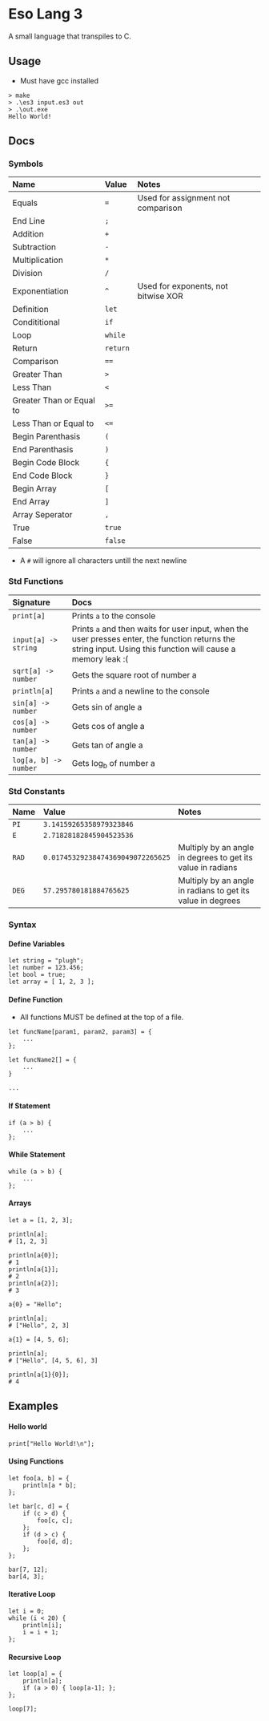 # Eso Lang 3

A small language that transpiles to C.

## Usage
 - Must have gcc installed
```
> make
> .\es3 input.es3 out
> .\out.exe
Hello World!
```


## Docs

### Symbols

| Name | Value | Notes | 
| :--- | :--- | :----- |
| Equals | `=` | Used for assignment not comparison |
| End Line | `;` | 
| Addition | `+` |
| Subtraction | `-` | 
| Multiplication | `*` | 
| Division | `/` | 
| Exponentiation | `^` | Used for exponents, not bitwise XOR | 
| Definition | `let` |
| Condititional | `if` |
| Loop | `while` |
| Return | `return` |  |
| Comparison | `==` | 
| Greater Than | `>` | 
| Less Than | `<` |
| Greater Than or Equal to | `>=` | 
| Less Than or Equal to | `<=` | 
| Begin Parenthasis | `(` |
| End Parenthasis | `)` |
| Begin Code Block | `{` |
| End Code Block | `}` |
| Begin Array | `[` |
| End Array | `]` |
| Array Seperator | `,` |
| True | `true` |
| False | `false` |

 - A `#` will ignore all characters untill the next newline 

### Std Functions
| Signature | Docs | 
| :---  | :----- |
| `print[a]` | Prints `a` to the console |
| `input[a] -> string` | Prints `a` and then waits for user input, when the user presses enter, the function returns the string input. Using this function will cause a memory leak :( |
| `sqrt[a] -> number` | Gets the square root of number a |
| `println[a]` | Prints `a` and a newline to the console |
| `sin[a] -> number` | Gets sin of angle a |
| `cos[a] -> number` | Gets cos of angle a |
| `tan[a] -> number` | Gets tan of angle a |
| `log[a, b] -> number` | Gets log<sub>b</sub> of number a |


### Std Constants
| Name | Value | Notes |
| :---  | :----- | :- |
| `PI` | `3.14159265358979323846` | |
| `E` | `2.71828182845904523536` | |
| `RAD` | `0.01745329238474369049072265625` | Multiply by an angle in degrees to get its value in radians |
| `DEG` | `57.295780181884765625` | Multiply by an angle in radians to get its value in degrees |

### Syntax

#### Define Variables

```
let string = "plugh";
let number = 123.456;
let bool = true;
let array = [ 1, 2, 3 ];
```

#### Define Function

 - All functions MUST be defined at the top of a file.

```
let funcName[param1, param2, param3] = {
	...
};

let funcName2[] = {
	...
}

...
```

#### If Statement
```
if (a > b) {
	...
};
```

#### While Statement
```
while (a > b) {
	...
};
```

#### Arrays
```
let a = [1, 2, 3];

println[a];
# [1, 2, 3]

println[a{0}];
# 1
println[a{1}];
# 2
println[a{2}];
# 3

a{0} = "Hello";

println[a];
# ["Hello", 2, 3]

a{1} = [4, 5, 6];

println[a];
# ["Hello", [4, 5, 6], 3]

println[a{1}{0}];
# 4
```


## Examples

#### Hello world
```
print["Hello World!\n"];
```

#### Using Functions
```
let foo[a, b] = {
	println[a * b];
};

let bar[c, d] = {
	if (c > d) {
		foo[c, c];
	};
	if (d > c) {
		foo[d, d];
	};
};

bar[7, 12];
bar[4, 3];
```

#### Iterative Loop
```
let i = 0;
while (i < 20) {
	println[i];
	i = i + 1;
};
```

#### Recursive Loop
```
let loop[a] = {
	println[a];
	if (a > 0) { loop[a-1]; };
};

loop[7];
```